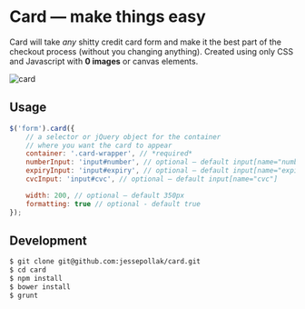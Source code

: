 # Card — make things easy

Card will take *any* shitty credit card form and make it the best part of the checkout process (without you changing anything). Created using only CSS and Javascript with **0 images** or canvas elements.

![card](http://gifti.me/i/4SLUJ.gif)


## Usage

```javascript
$('form').card({
    // a selector or jQuery object for the container 
    // where you want the card to appear
    container: '.card-wrapper', // *required*
    numberInput: 'input#number', // optional — default input[name="number"]
    expiryInput: 'input#expiry', // optional — default input[name="expiry"]
    cvcInput: 'input#cvc', // optional — default input[name="cvc"]

    width: 200, // optional — default 350px
    formatting: true // optional - default true
});
```

## Development

```bash
$ git clone git@github.com:jessepollak/card.git
$ cd card
$ npm install
$ bower install
$ grunt
```